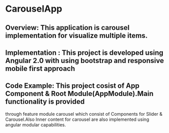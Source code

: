 # CarouselApp

## Overview:  This application is carousel implementation for visualize multiple items. 
 
## Implementation : This project is developed using Angular 2.0 with using bootstrap and responsive mobile first approach
   


## Code Example: This project cosist of App Component & Root Module(AppModule).Main functionality is provided
through feature module carousel which consist of Components for Slider & Carousel.Also Inner content for carousel
are also implemented using angular modular capabilities.
